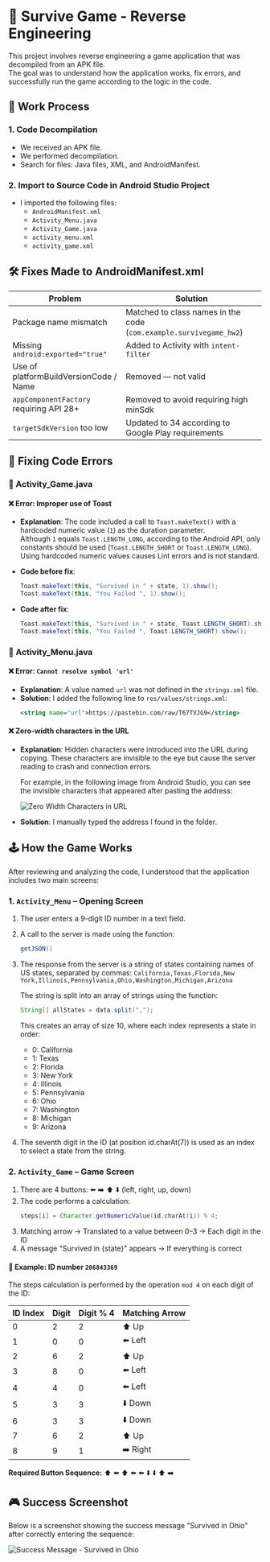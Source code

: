 # 🧠 Survive Game - Reverse Engineering

This project involves reverse engineering a game application that was decompiled from an APK file.  
The goal was to understand how the application works, fix errors, and successfully run the game according to the logic in the code.

## 🔧 Work Process

### 1. Code Decompilation
- We received an APK file.
- We performed decompilation.
- Search for files: Java files, XML, and AndroidManifest.

### 2. Import to Source Code in Android Studio Project
- I imported the following files:
    - `AndroidManifest.xml`
    - `Activity_Menu.java`
    - `Activity_Game.java`
    - `activity_menu.xml`
    - `activity_game.xml`

## 🛠️ Fixes Made to AndroidManifest.xml

| Problem | Solution |
|---------|----------|
| Package name mismatch | Matched to class names in the code (`com.example.survivegame_hw2`) |
| Missing `android:exported="true"` | Added to Activity with `intent-filter` |
| Use of platformBuildVersionCode / Name | Removed — not valid |
| `appComponentFactory` requiring API 28+ | Removed to avoid requiring high minSdk |
| `targetSdkVersion` too low | Updated to 34 according to Google Play requirements |

## 🐞 Fixing Code Errors

### 📄 Activity_Game.java

#### ❌ Error: Improper use of Toast

- **Explanation**: The code included a call to `Toast.makeText()` with a hardcoded numeric value (`1`) as the duration parameter.  
  Although `1` equals `Toast.LENGTH_LONG`, according to the Android API, only constants should be used (`Toast.LENGTH_SHORT` or `Toast.LENGTH_LONG`).  
  Using hardcoded numeric values causes Lint errors and is not standard.

- **Code before fix**:
  ```java
  Toast.makeText(this, "Survived in " + state, 1).show();
  Toast.makeText(this, "You Failed ", 1).show();
  ```

- **Code after fix**:
  ```java
  Toast.makeText(this, "Survived in " + state, Toast.LENGTH_SHORT).show();
  Toast.makeText(this, "You Failed ", Toast.LENGTH_SHORT).show();
  ```

### 📄 Activity_Menu.java

#### ❌ Error: `Cannot resolve symbol 'url'`
- **Explanation**: A value named `url` was not defined in the `strings.xml` file.
- **Solution**:
  I added the following line to `res/values/strings.xml`:
  ```xml
  <string name="url">https://pastebin.com/raw/T67TVJG9</string>
  ```

#### ❌ Zero-width characters in the URL

- **Explanation**: Hidden characters were introduced into the URL during copying. These characters are invisible to the eye but cause the server reading to crash and connection errors.

  For example, in the following image from Android Studio, you can see the invisible characters that appeared after pasting the address:

  ![Zero Width Characters in URL](./wrong_url.png)

- **Solution**:
  I manually typed the address I found in the folder.

## 🕹️ How the Game Works

After reviewing and analyzing the code, I understood that the application includes two main screens:

### 1. `Activity_Menu` – Opening Screen

1. The user enters a 9-digit ID number in a text field.
2. A call to the server is made using the function:
   ```java
   getJSON()
   ```
3. The response from the server is a string of states containing names of US states, separated by commas:
   `California,Texas,Florida,New York,Illinois,Pennsylvania,Ohio,Washington,Michigan,Arizona`

   The string is split into an array of strings using the function:
   ```java
   String[] allStates = data.split(",");
   ```

   This creates an array of size 10, where each index represents a state in order:
    - 0: California
    - 1: Texas
    - 2: Florida
    - 3: New York
    - 4: Illinois
    - 5: Pennsylvania
    - 6: Ohio
    - 7: Washington
    - 8: Michigan
    - 9: Arizona

4. The seventh digit in the ID (at position id.charAt(7)) is used as an index to select a state from the string.

### 2. `Activity_Game` – Game Screen

1. There are 4 buttons: ⬅️ ➡️ ⬆️ ⬇️ (left, right, up, down)
2. The code performs a calculation:
   ```java
   steps[i] = Character.getNumericValue(id.charAt(i)) % 4;
   ```
3. Matching arrow → Translated to a value between 0–3 → Each digit in the ID
4. A message "Survived in {state}" appears → If everything is correct

#### 🔎 Example: ID number `206843369`

The steps calculation is performed by the operation `mod 4` on each digit of the ID:

| ID Index | Digit | Digit % 4 | Matching Arrow |
|----------|-------|-----------|---------------|
| 0        | 2     | 2         | ⬆️ Up         |
| 1        | 0     | 0         | ⬅️ Left       |
| 2        | 6     | 2         | ⬆️ Up         |
| 3        | 8     | 0         | ⬅️ Left       |
| 4        | 4     | 0         | ⬅️ Left       |
| 5        | 3     | 3         | ⬇️ Down       |
| 6        | 3     | 3         | ⬇️ Down       |
| 7        | 6     | 2         | ⬆️ Up         |
| 8        | 9     | 1         | ➡️ Right      |

**Required Button Sequence:**
⬆️ ⬅️ ⬆️ ⬅️ ⬅️ ⬇️ ⬇️ ⬆️ ➡️

## 🎮 Success Screenshot

Below is a screenshot showing the success message "Survived in Ohio" after correctly entering the sequence:

![Success Message - Survived in Ohio](./Screenshot_20250511-203555_SurviveGame_HW2.jpg)